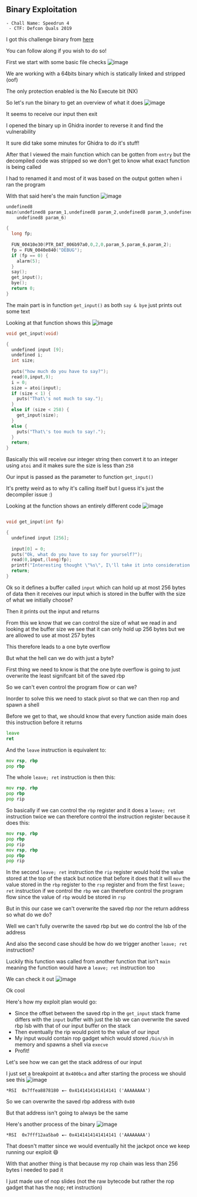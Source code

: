 <h2> Binary Exploitation </h2>

    - Chall Name: Speedrun 4
     - CTF: Defcon Quals 2019
     
I got this challenge binary from [here](https://github.com/guyinatuxedo/nightmare/blob/master/modules/17-stack_pivot/dcquals19_speedrun4/speedrun-004)

You can follow along if you wish to do so!

First we start with some basic file checks
![image](https://github.com/h4ckyou/h4ckyou.github.io/assets/127159644/df91bc99-58c6-46ab-9f6a-35ac1c8f3b8a)

We are working with a 64bits binary which is statically linked and stripped (oof)

The only protection enabled is the No Execute bit (NX)

So let's run the binary to get an overview of what it does
![image](https://github.com/h4ckyou/h4ckyou.github.io/assets/127159644/d40ac660-60a4-41fe-b657-b7b6fc2ccd36)

It seems to receive our input then exit

I opened the binary up in Ghidra inorder to reverse it and find the vulnerability

It sure did take some minutes for Ghidra to do it's stuff!

After that I viewed the main function which can be gotten from `entry` but the decompiled code was stripped so we don't get to know what exact function is being called

I had to renamed it and most of it was based on the output gotten when i ran the program

With that said here's the main function
![image](https://github.com/h4ckyou/h4ckyou.github.io/assets/127159644/8b0deb6e-e32c-4412-9f24-3b220524d61e)

```c
undefined8
main(undefined8 param_1,undefined8 param_2,undefined8 param_3,undefined8 param_4,undefined8 param_5,
    undefined8 param_6)

{
  long fp;
  
  FUN_00410e30(PTR_DAT_006b97a0,0,2,0,param_5,param_6,param_2);
  fp = FUN_0040e840("DEBUG");
  if (fp == 0) {
    alarm(5);
  }
  say();
  get_input();
  bye();
  return 0;
}
```

The main part is in function `get_input()` as both `say & bye` just prints out some text

Looking at that function shows this
![image](https://github.com/h4ckyou/h4ckyou.github.io/assets/127159644/061ff97e-6636-4de3-82aa-59de945296df)

```c
void get_input(void)

{
  undefined input [9];
  undefined i;
  int size;
  
  puts("how much do you have to say?");
  read(0,input,9);
  i = 0;
  size = atoi(input);
  if (size < 1) {
    puts("That\'s not much to say.");
  }
  else if (size < 258) {
    get_input(size);
  }
  else {
    puts("That\'s too much to say!.");
  }
  return;
}
```

Basically this will receive our integer string then convert it to an integer using `atoi` and it makes sure the size is less than `258`

Our input is passed as the parameter to function `get_input()`

It's pretty weird as to why it's calling itself but I guess it's just the decompiler issue :)

Looking at the function shows an entirely different code
![image](https://github.com/h4ckyou/h4ckyou.github.io/assets/127159644/b7548040-3629-423c-96fb-fba31ba4c9fd)

```c

void get_input(int fp)

{
  undefined input [256];
  
  input[0] = 0;
  puts("Ok, what do you have to say for yourself?");
  read(0,input,(long)fp);
  printf("Interesting thought \"%s\", I\'ll take it into consideration.\n",input);
  return;
}
```

Ok so it defines a buffer called `input` which can hold up at most 256 bytes of data then it receives our input which is stored in the buffer with the size of what we initially choose?

Then it prints out the input and returns

From this we know that we can control the size of what we read in and looking at the buffer size we see that it can only hold up 256 bytes but we are allowed to use at most 257 bytes

This therefore leads to a one byte overflow

But what the hell can we do with just a byte?

First thing we need to know is that the one byte overflow is going to just overwrite the least signifcant bit of the saved rbp 

So we can't even control the program flow or can we?

Inorder to solve this we need to stack pivot so that we can then rop and spawn a shell

Before we get to that, we should know that every function aside main does this instruction before it returns

```asm
leave
ret
```

And the `leave` instruction is equivalent to:

```asm
mov rsp, rbp
pop rbp
```

The whole `leave; ret` instruction is then this:

```asm
mov rsp, rbp
pop rbp
pop rip
```

So basically if we can control the `rbp` register and it does a `leave; ret` instruction twice we can therefore control the instruction register because it does this:

```asm
mov rsp, rbp
pop rbp
pop rip
mov rsp, rbp
pop rbp
pop rip
```

In the second `leave; ret` instruction the `rip` register would hold the value stored at the top of the stack but notice that before it does that it will `mov` the value stored in the `rbp` register to the `rsp` register and from the first `leave; ret` instruction if we control the `rbp` we can therefore control the program flow since the value of `rbp` would be stored in `rsp`

But in this our case we can't overwrite the saved rbp nor the return address so what do we do?

Well we can't fully overwrite the saved rbp but we do control the lsb of the address

And also the second case should be how do we trigger another `leave; ret` instruction?

Luckily this function was called from another function that isn't `main` meaning the function would have a `leave; ret` instruction too

We can check it out
![image](https://github.com/h4ckyou/h4ckyou.github.io/assets/127159644/89197169-3804-42ab-be2e-12870c08cf41)

Ok cool 

Here's how my exploit plan would go:
- Since the offset between the saved rbp in the `get_input` stack frame differs with the `input` buffer with just the lsb we can overwrite the saved rbp lsb with that of our input buffer on the stack
- Then eventually the rip would point to the value of our input
- My input would contain rop gadget which would stored `/bin/sh` in memory and spawns a shell via `execve`
- Profit!

Let's see how we can get the stack address of our input

I just set a breakpoint at `0x400bca` and after starting the process we should see this
![image](https://github.com/h4ckyou/h4ckyou.github.io/assets/127159644/9be75ac9-4248-4b79-b77c-bd9fbb3ec8ef)

```
*RSI  0x7ffea8878180 ◂— 0x4141414141414141 ('AAAAAAAA')
```

So we can overwrite the saved rbp address with `0x80`

But that address isn't going to always be the same

Here's another process of the binary 
![image](https://github.com/h4ckyou/h4ckyou.github.io/assets/127159644/dc85b17e-52ad-4879-9a4f-d1ce21c37441)

```
*RSI  0x7fff12aa5ba0 ◂— 0x4141414141414141 ('AAAAAAAA')
```

That doesn't matter since we would eventually hit the jackpot once we keep running our exploit 😄

With that another thing is that because my rop chain was less than 256 bytes i needed to pad it 

I just made use of nop slides (not the raw bytecode but rather the rop gadget that has the nop; ret instruction)














